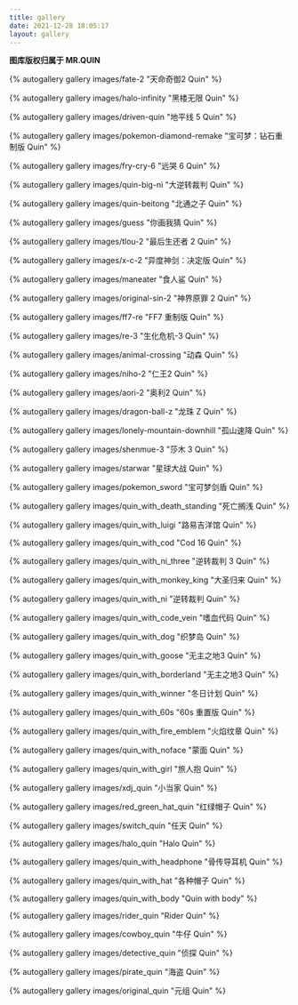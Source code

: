 ```yaml
---
title: gallery
date: 2021-12-28 18:05:17
layout: gallery
---
```


**图库版权归属于 MR.QUIN**

{% autogallery gallery images/fate-2 "天命奇御2 Quin" %}

{% autogallery gallery images/halo-infinity "黑楼无限 Quin" %}

{% autogallery gallery images/driven-quin "地平线 5 Quin" %}

{% autogallery gallery images/pokemon-diamond-remake "宝可梦：钻石重制版 Quin" %}

{% autogallery gallery images/fry-cry-6 "远哭 6 Quin" %}

{% autogallery gallery images/quin-big-ni "大逆转裁判 Quin" %}

{% autogallery gallery images/quin-beitong "北通之子 Quin" %}

{% autogallery gallery images/guess "你画我猜 Quin" %}

{% autogallery gallery images/tlou-2 "最后生还者 2 Quin" %}

{% autogallery gallery images/x-c-2 "异度神剑：决定版 Quin" %}

{% autogallery gallery images/maneater "食人鲨 Quin" %}

{% autogallery gallery images/original-sin-2 "神界原罪 2 Quin" %}

{% autogallery gallery images/ff7-re "FF7 重制版 Quin" %}

{% autogallery gallery images/re-3 "生化危机-3 Quin" %}

{% autogallery gallery images/animal-crossing "动森 Quin" %}

{% autogallery gallery images/niho-2 "仁王2 Quin" %}

{% autogallery gallery images/aori-2 "奥利2 Quin" %}

{% autogallery gallery images/dragon-ball-z "龙珠 Z Quin" %}

{% autogallery gallery images/lonely-mountain-downhill "孤山速降 Quin" %}

{% autogallery gallery images/shenmue-3 "莎木 3 Quin" %}

{% autogallery gallery images/starwar "星球大战 Quin" %}

{% autogallery gallery images/pokemon_sword "宝可梦剑盾 Quin" %}

{% autogallery gallery images/quin_with_death_standing "死亡搁浅 Quin" %}

{% autogallery gallery images/quin_with_luigi "路易吉洋馆 Quin" %}

{% autogallery gallery images/quin_with_cod "Cod 16 Quin" %}

{% autogallery gallery images/quin_with_ni_three "逆转裁判 3 Quin" %}

{% autogallery gallery images/quin_with_monkey_king "大圣归来 Quin" %}

{% autogallery gallery images/quin_with_ni "逆转裁判 Quin" %}

{% autogallery gallery images/quin_with_code_vein "嗜血代码 Quin" %}

{% autogallery gallery images/quin_with_dog "织梦岛 Quin" %}

{% autogallery gallery images/quin_with_goose "无主之地3 Quin" %}

{% autogallery gallery images/quin_with_borderland "无主之地3 Quin" %}

{% autogallery gallery images/quin_with_winner "冬日计划 Quin" %}

{% autogallery gallery images/quin_with_60s "60s 重置版 Quin" %}

{% autogallery gallery images/quin_with_fire_emblem "火焰纹章 Quin" %}

{% autogallery gallery images/quin_with_noface "蒙面 Quin" %}

{% autogallery gallery images/quin_with_girl "旅人抱 Quin" %}

{% autogallery gallery images/xdj_quin "小当家 Quin" %}

{% autogallery gallery images/red_green_hat_quin "红绿帽子 Quin" %}

{% autogallery gallery images/switch_quin "任天 Quin" %}

{% autogallery gallery images/halo_quin "Halo Quin" %}

{% autogallery gallery images/quin_with_headphone "骨传导耳机 Quin" %}

{% autogallery gallery images/quin_with_hat "各种帽子 Quin" %}

{% autogallery gallery images/quin_with_body "Quin with body" %}

{% autogallery gallery images/rider_quin "Rider Quin" %}

{% autogallery gallery images/cowboy_quin "牛仔 Quin" %}

{% autogallery gallery images/detective_quin "侦探 Quin" %}

{% autogallery gallery images/pirate_quin "海盗 Quin" %}

{% autogallery gallery images/original_quin "元组 Quin" %}

